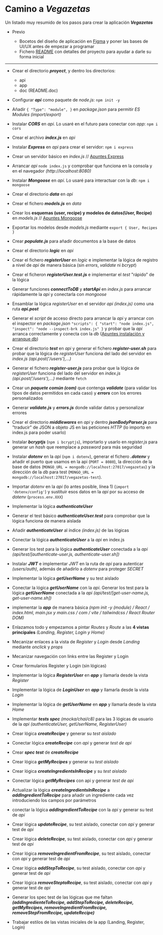 # Camino a ***Vegazetas***

Un listado muy resumido de los pasos para crear la aplicación ***Vegazetas***

- Previo

    - Bocetos del diseño de aplicación en [Figma](https://www.figma.com/proto/wJ7OQyaNcJneXTPpf4jx6X/Vegazetas?node-id=15-54&p=f&t=RmO05IfsXMPjmZim-1&scaling=scale-down&content-scaling=fixed&page-id=0%3A1&starting-point-node-id=15%3A54) y poner las bases de UI/UX antes de empezar a programar
    - Fichero [README](./README.md) con detalles del proyecto para ayudar a darle su forma inicial

---

- Crear el directorio ***proyect***, y dentro los directorios:
    - api
    - app
    - doc (README.doc)

- Configurar ***api*** como paquete de *node.js*: ```npm init -y```

- Añadir ```{ "Type": "module", }``` en *package.json* para permitir *ES Modules (import/export)*

- Instalar ***CORS*** en *api*. Lo usaré en el futuro para conectar con *app*: ```npm i cors```

- Crear el archivo ***index.js*** en *api*

- Instalar ***Express*** en *api* para crear el servidor: ```npm i express```

- Crear un servidor básico en *index.js* // [Apuntes Express](https://github.com/Yevestevez/apuntes-desarrollo-web-full-stack/blob/main/JavaScript/Servidor-Nodejs-Express/01-servidor-nodejs-express.md)

- Arrancar *api* ```node index.js``` y comprobar que funciona en la consola y en el navegador *(http://localhost:8080)*

- Instalar ***Mongoose*** en *api*. Lo usaré para interactuar con la *db*: ```npm i mongoose```

- Crear el directorio ***data*** en *api*

- Crear el fichero ***models.js*** en *data*

- Crear los **esquemas (user, recipe) y modelos de datos(User, Recipe)** en *models.js* // [Apuntes Mongoose](https://github.com/Yevestevez/apuntes-desarrollo-web-full-stack/blob/main/JavaScript/Base-datos-MongoDB/04-mongoose.md)

- Exportar los modelos desde *models.js* mediante ```export { User, Recipes }```

- Crear ***populate.js*** para añadir documentos a la base de datos

- Crear el directorio ***logic*** en *api*

- Crear el fichero ***registerUser*** en *logic* e implementar la lógica de registro a nivel de *api* de manera básica (sin *errors*, *validate* ni *bcrypt*)

- Crear el ficheron ***registerUser.test.js*** e implementar el *test* "rápido" de la lógica

- Generar funciones ***connectToDB*** y ***startApi*** en *index.js* para arrancar rápidamente la *api* y conectarla con *mongoose*

- Ensamblar la lógica *registerUser* en el servidor *api (index.js)* como una ruta ***api.post***

- Generar el *script* de acceso directo para arrancar la *api* y arrancar con el inspector en *package.json* ```"scripts": { "start": "node index.js", "inspect": "node --inspect-brk index.js" }``` y probar que la *api* arranca correctamente y conecta con la *db* ([Apuntes instalación y arranque db](https://github.com/Yevestevez/apuntes-desarrollo-web-full-stack/blob/main/JavaScript/Base-datos-MongoDB/02-servidor-mongodb-windows.md))

- Crear el directorio ***test*** en *api* y generar el fichero ***register-user.sh*** para probar que la lógica de *registerUser* funciona del lado del servidor en *index.js (api.post('/users'),...)*

- Generar el fichero ***register-user.js*** para probar que la lógica de *registerUser* funciona del lado del servidor en *index.js (api.post('/users'),...)* mediante ```fetch```

- Crear un ***paquete común (com)*** que contenga ***validate*** (para validar los tipos de datos permitidos en cada caso) y ***errors*** con los errores personalizados

- Generar ***validate.js*** y ***errors.js*** donde validar datos y personalizar errores

- Crear el directorio ***middlewares*** en *api* y dentro ***jsonBodyParser.js*** para "traducir" de JSON a objeto JS en las peticiones *HTTP* (lo importo en index.js para poder usarlo)

- Instalar ***bcryptjs*** (```npm i bcryptjs```), importarlo y usarlo en *register.js* para generar un *hash* que reemplace a *password* para más seguridad

- Instalar ***dotenv*** en la *api* (```npm i dotenv```), generar el fichero ***.dotenv*** y añadir el puerto que usamos en la api (```PORT = 8080```), la dirección de la base de datos (```MONGO_URL = mongodb://localhost:27017/vegazetas```) y la dirección de la *db* para test (```MONGO_URL = mongodb://localhost:27017/vegazetas-test```). 

- Importar *dotenv* en la *api* (lo antes posible, línea 1) (```import 'dotenv/config'```) y sustituir esos datos en la *api* por su acceso de *dotenv* (```process.env.XXX```)

- Implementar la lógica ***authenticateUser***

- Generar el test básico ***authenticateUser.test*** para comprobar que la lógica funciona de manera aislada

- Añadir ***authenticateUser*** al índice *(index.js)* de las lógicas

- Conectar la lógica ***authenticateUser*** a la *api* en index.js

- Generar los test para la lógica ***authenticateUser*** conectada a la *api* *(api/test/[authenticate-user.js, authenticate-user.sh])*

- Instalar ***JWT*** e implementar *JWT* en la ruta de *api* para autenticar *(users/auth)*, además de añadirlo a *dotenv* para proteger *SECRET*

- Implementar la lógica ***getUserName*** y su test aislado

- Conectar la lógica ***getUserName*** con la *api*. Generar los test para la lógica ***getUserName*** conectada a la *api* *(api/test/[get-user-name.js, get-user-name.sh])*

- implementar la ***app*** de manera básica *(npm init -y (module) / React / index.html, main.jsx y main.css / com / vite / tailwindcss / React Router DOM)*

- Enlazamos todo y empezamos a pintar *Routes* y *Route* a las **4 vistas principales** *(Landing, Register, Login y Home)*

- Mecanizar enlaces a la vista de *Register* y *Login* desde *Landing* mediante *onclick* y *props*

- Mecanizar navegación con links entre las Register y Login

- Crear formularios Register y Login (sin lógicas)

- Implementar la lógica ***RegisterUser*** en ***app*** y llamarla desde la vista *Register*

- Implementar la lógica de ***LoginUser*** en ***app*** y llamarla desde la vista *Login*

- Implementar la lógica de ***getUserName*** en ***app*** y llamarla desde la vista *Home*

- Implementar ***tests spec*** *(mocka/chai/c8)* para las 3 lógicas de usuario de la *api (authenticateUser, getUserName, RegisterUser)*

- Crear lógica ***createRecipe*** y generar su *test aislado*

- Conectar lógica ***createRecipe*** con *api* y generar *test de api*

- Crear ***spec test*** de ***createRecipe***

- Crear lógica ***getMyRecipes*** y generar su *test aislado*

- Crear lógica ***createIngredientsInRecipe*** y su *test aislado*

- Conectar lógica ***getMyRecipes*** con api y generar *test de api*

- Actualizar la lógica ***createIngredientsInRecipe*** a ***addIngredientToRecipe*** para añadir un ingrediente cada vez introduciendo los campos por parámetros

- conectar la lógica ***addIngredientToRecipe*** con la *api* y generar su test de *api*

- Crear lógica ***updateRecipe***, su test aislado, conectar con *api* y generar test de *api*

- Crear lógica ***deleteRecipe***, su test aislado, conectar con *api* y generar test de *api*

- Crear lógica ***removeIngredientFromRecipe***, su test aislado, conectar con *api* y generar test de *api*

- Crear lógica ***addStepToRecipe***, su test aislado, conectar con *api* y generar test de *api*

- Crear lógica ***removeSteptoRecipe***, su test aislado, conectar con *api* y generar test de *api*

- Generar los spec test de las lógicas que me faltan ***(addIngredienteToRecipe, addStepToRecipe, deleteRecipe, getMyRecipes, removeIngredientFromRecipe, removeStepFromRecipe, updateRecipe)***

- Trabajar estilos de las vistas iniciales de la app (Landing, Register,  Login)


<!-- - Crear el componente/vista Menu.jsx en app que redirige al resto de vistas (MyRecipes, Discover...) -->

<!-- - Crear el componente ***Recipe.jsx*** en *app* -->

<!-- - Crear el componente ***MyRecipes.jsx*** en *app* -->

<!-- - Llamar a ***Recipe*** desde ***MyRecipes*** *(map)* para pintar todas mis recetas -->

<!-- - Llamar a Recipes desde ***Discover*** para pintar las recetas (por ahora que muestre todas, sin filtrar) -->

<!-- - Crear lógica createRecipe en app para conectar con api -->

<!-- - Crear el componente CreateRecipe en app -->